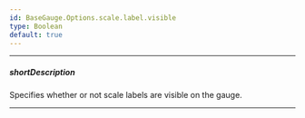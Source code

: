 ```yaml
---
id: BaseGauge.Options.scale.label.visible
type: Boolean
default: true
---
```

---
##### shortDescription
Specifies whether or not scale labels are visible on the gauge.

---
